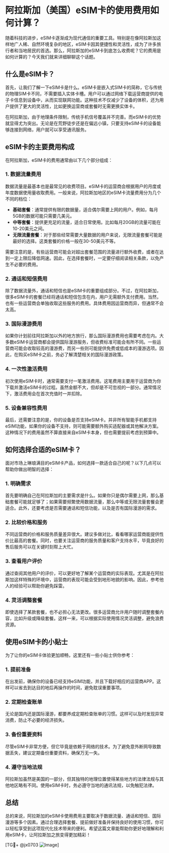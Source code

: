 # 阿拉斯加（美国）eSIM卡的使用费用如何计算？

随着科技的进步，eSIM卡逐渐成为现代通信的重要工具。特别是在像阿拉斯加这样地广人稀、自然环境复杂的地区，eSIM卡因其便捷性和灵活性，成为了许多旅行者和当地居民的首选。那么，阿拉斯加的eSIM卡到底怎么收费呢？它的费用是如何计算的？今天我们就来详细聊聊这个话题。

## 什么是eSIM卡？

首先，让我们了解一下eSIM卡是什么。eSIM卡是嵌入式SIM卡的简称，它与传统的物理SIM卡不同，不需要插入实体卡槽。用户可以通过网络下载运营商提供的电子卡信息到设备中，从而实现联网功能。这种技术不仅减少了设备的体积，还为用户提供了更大的灵活性，比如更换运营商或套餐时无需更换实体卡。

在阿拉斯加，由于地理条件限制，传统手机信号覆盖并不完善。而eSIM卡的优势就显得尤为突出。无论是在荒野徒步还是在偏远小镇，只要支持eSIM卡的设备能够连接到网络，用户就可以享受通讯服务。

## eSIM卡的主要费用构成

在阿拉斯加，eSIM卡的费用通常由以下几个部分组成：

### 1. **数据流量费用**

数据流量是最基本也是最常见的收费项目。eSIM卡的运营商会根据用户的月度或年度数据使用量收取费用。一般来说，阿拉斯加地区的eSIM卡流量费用分为几个不同的档位：

- **基础套餐**：通常提供有限的数据量，适合偶尔需要上网的用户。例如，每月5GB的数据可能只需要几美元。
- **中等套餐**：提供更充足的流量，适合日常使用。比如每月20GB的流量可能在10-20美元之间。
- **无限流量套餐**：对于那些经常需要大量数据的用户来说，无限流量套餐可能是最好的选择。这类套餐的价格一般在30-50美元不等。

需要注意的是，有些运营商可能会对超出套餐范围的流量进行额外收费，或者在达到一定上限后降低网速。因此，在选择套餐时，一定要仔细阅读相关条款，以免产生不必要的费用。

### 2. **通话和短信费用**

除了数据流量外，通话和短信也是eSIM卡的重要组成部分。不过，在阿拉斯加，很多eSIM卡的套餐已经将通话和短信包含在内，用户无需额外支付费用。当然，也有一些运营商会单独收取这些服务的费用。具体费用因运营商而异，但通常不会太高。

### 3. **国际漫游费用**

如果你计划前往阿拉斯加以外的地方旅行，那么国际漫游费用也需要考虑在内。大多数eSIM卡运营商都会提供国际漫游服务，但收费标准可能会有所不同。一些运营商可能会收取较高的漫游费，而另一些则可能提供免费或低成本的漫游选项。因此，在购买eSIM卡之前，务必了解清楚相关的国际漫游政策。

### 4. **一次性激活费用**

初次使用eSIM卡时，通常需要支付一笔激活费用。这笔费用主要用于运营商为你下载并激活eSIM卡的过程。虽然金额不大，但却是不可忽视的一部分。通常情况下，激活费用会在首次充值时一并扣除。

### 5. **设备兼容性费用**

最后，还需要注意的是，你的设备是否支持eSIM卡。并非所有智能手机都支持eSIM功能，如果你的设备不支持，则可能需要额外购买适配器或其他解决方案。这种情况下的费用虽然不算直接来自eSIM卡本身，但也需要提前考虑到预算中。

## 如何选择合适的eSIM卡？

面对市场上琳琅满目的eSIM卡产品，如何选择一款适合自己的呢？以下几点可以帮助你做出明智的选择：

### 1. **明确需求**

首先要明确自己在阿拉斯加的主要需求是什么。如果你只是偶尔需要上网，那么基础套餐可能就足够了；如果需要频繁使用数据流量，那么中等或无限流量套餐会更适合。此外，还要考虑是否需要通话和短信功能，以及是否有国际漫游的需求。

### 2. **比较价格和服务**

不同运营商的价格和服务质量差异很大。建议多做对比，看看哪家运营商能提供性价比最高的套餐。同时，也要关注运营商的服务质量和客户支持水平，毕竟良好的售后服务可以在关键时刻帮上大忙。

### 3. **查看用户评价**

通过查阅其他用户的评价，可以更好地了解某个运营商的实际表现。尤其是在阿拉斯加这样特殊的环境中，运营商的表现可能会受到地形地貌的影响。因此，参考他人的经验可以帮助你避免踩雷。

### 4. **灵活调整套餐**

即使选择了某款套餐，也不必担心无法更改。很多运营商允许用户随时调整套餐内容，比如升级或降级套餐。这样一来，可以根据实际使用情况灵活调整，避免浪费资源。

## 使用eSIM卡的小贴士

为了让你的eSIM卡体验更加顺畅，这里还有一些小贴士供你参考：

### 1. **提前准备**

在出发前，确保你的设备已经支持eSIM功能，并且下载好相应的运营商APP。这样可以省去到达目的地后再操作的时间，避免耽误重要事项。

### 2. **定期检查账单**

无论是国内还是国际漫游，都要养成定期检查账单的习惯。这样可以及时发现异常消费，防止不必要的经济损失。

### 3. **备份重要资料**

尽管eSIM卡非常方便，但它毕竟是依赖于网络的技术。为了避免意外断网导致数据丢失，建议定期备份重要资料，确保万无一失。

### 4. **遵守当地法规**

阿拉斯加虽然是美国的一部分，但其独特的地理位置使得某些地方的法律法规与其他地区略有不同。使用eSIM卡时，务必遵守当地的通讯法规，以免触犯法律。

## 总结

总的来说，阿拉斯加的eSIM卡使用费用主要取决于数据流量、通话和短信、国际漫游等多个因素。通过合理选择套餐、提前做好准备并保持良好的使用习惯，你可以轻松享受到这项现代化技术带来的便利。希望这篇文章能帮助你更好地理解和利用eSIM卡，让阿拉斯加之旅变得更加精彩！

[TG💪+ @jx0703 ![Image](https://github.com/user-attachments/assets/dbca1d08-cadb-493c-b0ec-ad6f7a83f270)]